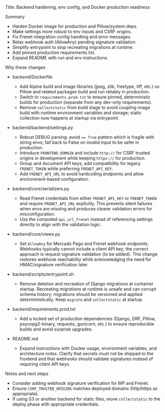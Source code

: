 Title: Backend hardening, env config, and Docker production readiness

Summary
- Harden Docker image for production and Pillow/system deps.
- Make settings more robust to env inputs and CSRF origins.
- Fix Frenet integration config handling and error messages.
- Relax webhook auth (AllowAny) pending signature validation.
- Simplify entrypoint to stop recreating migrations at runtime.
- Add pinned production requirements list.
- Expand README with run and env instructions.

Why these changes
- backend/Dockerfile
  - Add Alpine build and image libraries (jpeg, zlib, freetype, tiff, etc.) so Pillow and related packages build and run reliably in production.
  - Switch to `requirements.prod.txt` to ensure pinned, deterministic builds for production (separate from any dev-only requirements).
  - Remove `collectstatic` from build stage to avoid coupling image build with runtime environment variables and storage; static collection now happens at startup via entrypoint.

- backend/backend/settings.py
  - Robust DEBUG parsing: avoid `== True` pattern which is fragile with string envs; fall back to False on invalid input to be safer in production.
  - Introduce `FRONTEND_DOMAIN` and include `http://` for CSRF trusted origins in development while keeping `https://` for production.
  - Group and document API keys; add compatibility for legacy `FRENET_TOKEN` while preferring `FRENET_API_KEY`.
  - Add `FRENET_API_URL` to avoid hardcoding endpoints and allow environment-based configuration.

- backend/core/serializers.py
  - Read Frenet credentials from either `FRENET_API_KEY` or `FRENET_TOKEN` and require `FRENET_API_URL` explicitly. This prevents silent failures when envs are missing and produces clearer validation errors for misconfiguration.
  - Use the computed `api_url_frenet` instead of referencing settings directly to align with the validation logic.

- backend/core/views.py
  - Set `AllowAny` for Mercado Pago and Frenet webhook endpoints. Webhooks typically cannot include a client API key; the correct approach is request signature validation (to be added). This change restores webhook reachability while acknowledging the need for HMAC/signature verification later.

- backend/scripts/entrypoint.sh
  - Remove deletion and recreation of Django migrations at container startup. Recreating migrations at runtime is unsafe and can corrupt schema history; migrations should be versioned and applied deterministically. Keep `migrate` and `collectstatic` at startup.

- backend/requirements.prod.txt
  - Add a locked set of production dependencies (Django, DRF, Pillow, psycopg2-binary, requests, gunicorn, etc.) to ensure reproducible builds and avoid surprise upgrades.

- README.md
  - Expand instructions with Docker usage, environment variables, and architecture notes. Clarify that secrets must not be shipped to the frontend and that webhooks should validate signatures instead of requiring client API keys.

Notes and next steps
- Consider adding webhook signature verification for MP and Frenet.
- Ensure `CSRF_TRUSTED_ORIGINS` matches deployed domains (http/https as appropriate).
- If using S3 or another backend for static files, move `collectstatic` to the deploy phase with appropriate credentials.

